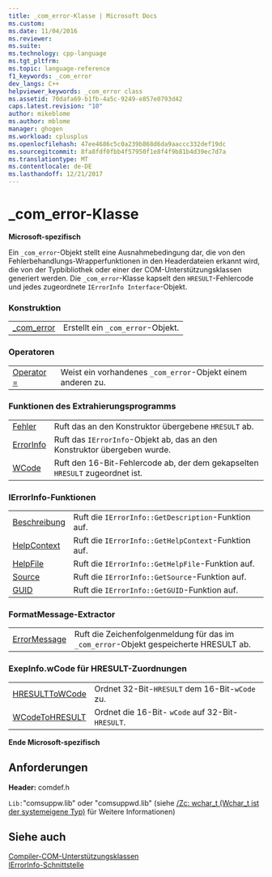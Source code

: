 ```yaml
---
title: _com_error-Klasse | Microsoft Docs
ms.custom: 
ms.date: 11/04/2016
ms.reviewer: 
ms.suite: 
ms.technology: cpp-language
ms.tgt_pltfrm: 
ms.topic: language-reference
f1_keywords: _com_error
dev_langs: C++
helpviewer_keywords: _com_error class
ms.assetid: 70dafa69-b1fb-4a5c-9249-e857e0793d42
caps.latest.revision: "10"
author: mikeblome
ms.author: mblome
manager: ghogen
ms.workload: cplusplus
ms.openlocfilehash: 47ee4686c5c0a239b868d6da9aaccc332def19dc
ms.sourcegitcommit: 8fa8fdf0fbb4f57950f1e8f4f9b81b4d39ec7d7a
ms.translationtype: MT
ms.contentlocale: de-DE
ms.lasthandoff: 12/21/2017
---
```

# <a name="comerror-class"></a>_com_error-Klasse
**Microsoft-spezifisch**  
  
 Ein `_com_error`-Objekt stellt eine Ausnahmebedingung dar, die von den Fehlerbehandlungs-Wrapperfunktionen in den Headerdateien erkannt wird, die von der Typbibliothek oder einer der COM-Unterstützungsklassen generiert werden. Die `_com_error`-Klasse kapselt den `HRESULT`-Fehlercode und jedes zugeordnete `IErrorInfo Interface`-Objekt.  
  
### <a name="construction"></a>Konstruktion  
  
|||  
|-|-|  
|[_com_error](../cpp/com-error-com-error.md)|Erstellt ein `_com_error`-Objekt.|  
  
### <a name="operators"></a>Operatoren  
  
|||  
|-|-|  
|[Operator =](../cpp/com-error-operator-equal.md)|Weist ein vorhandenes `_com_error`-Objekt einem anderen zu.|  
  
### <a name="extractor-functions"></a>Funktionen des Extrahierungsprogramms  
  
|||  
|-|-|  
|[Fehler](../cpp/com-error-error.md)|Ruft das an den Konstruktor übergebene `HRESULT` ab.|  
|[ErrorInfo](../cpp/com-error-errorinfo.md)|Ruft das `IErrorInfo`-Objekt ab, das an den Konstruktor übergeben wurde.|  
|[WCode](../cpp/com-error-wcode.md)|Ruft den 16-Bit-Fehlercode ab, der dem gekapselten `HRESULT` zugeordnet ist.|  
  
### <a name="ierrorinfo-functions"></a>IErrorInfo-Funktionen  
  
|||  
|-|-|  
|[Beschreibung](../cpp/com-error-description.md)|Ruft die `IErrorInfo::GetDescription`-Funktion auf.|  
|[HelpContext](../cpp/com-error-helpcontext.md)|Ruft die `IErrorInfo::GetHelpContext`-Funktion auf.|  
|[HelpFile](../cpp/com-error-helpfile.md)|Ruft die `IErrorInfo::GetHelpFile`-Funktion auf.|  
|[Source](../cpp/com-error-source.md)|Ruft die `IErrorInfo::GetSource`-Funktion auf.|  
|[GUID](../cpp/com-error-guid.md)|Ruft die `IErrorInfo::GetGUID`-Funktion auf.|  
  
### <a name="format-message-extractor"></a>FormatMessage-Extractor  
  
|||  
|-|-|  
|[ErrorMessage](../cpp/com-error-errormessage.md)|Ruft die Zeichenfolgenmeldung für das im `_com_error`-Objekt gespeicherte HRESULT ab.|  
  
### <a name="exepinfowcode-to-hresult-mappers"></a>ExepInfo.wCode für HRESULT-Zuordnungen  
  
|||  
|-|-|  
|[HRESULTToWCode](../cpp/com-error-hresulttowcode.md)|Ordnet 32-Bit-`HRESULT` dem 16-Bit-`wCode` zu.|  
|[WCodeToHRESULT](../cpp/com-error-wcodetohresult.md)|Ordnet die 16-Bit- `wCode` auf 32-Bit- `HRESULT`.|  
  
**Ende Microsoft-spezifisch**  
  
## <a name="requirements"></a>Anforderungen  
 **Header:** comdef.h  
  
 `Lib:`"comsuppw.lib" oder "comsuppwd.lib" (siehe [/Zc: wchar_t (Wchar_t ist der systemeigene Typ)](../build/reference/zc-wchar-t-wchar-t-is-native-type.md) für Weitere Informationen)  
  
## <a name="see-also"></a>Siehe auch  
 [Compiler-COM-Unterstützungsklassen](../cpp/compiler-com-support-classes.md)   
 [IErrorInfo-Schnittstelle](http://msdn.microsoft.com/en-us/4dda6909-2d9a-4727-ae0c-b5f90dcfa447)